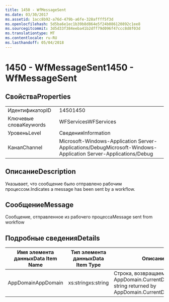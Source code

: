 ```yaml
---
title: 1450 - WfMessageSent
ms.date: 03/30/2017
ms.assetid: 1acc8b92-a76d-479b-a6fe-328affff5f3d
ms.openlocfilehash: 5d5ba6e1ec1b39b8d864e5f24b086120892c1ee8
ms.sourcegitcommit: 3d5d33f384eeba41b2dff79d096f47ccc8d8f03d
ms.translationtype: MT
ms.contentlocale: ru-RU
ms.lasthandoff: 05/04/2018
---
```

# <a name="1450---wfmessagesent"></a><span data-ttu-id="eba38-102">1450 - WfMessageSent</span><span class="sxs-lookup"><span data-stu-id="eba38-102">1450 - WfMessageSent</span></span>
## <a name="properties"></a><span data-ttu-id="eba38-103">Свойства</span><span class="sxs-lookup"><span data-stu-id="eba38-103">Properties</span></span>  
  
|||  
|-|-|  
|<span data-ttu-id="eba38-104">Идентификатор</span><span class="sxs-lookup"><span data-stu-id="eba38-104">ID</span></span>|<span data-ttu-id="eba38-105">1450</span><span class="sxs-lookup"><span data-stu-id="eba38-105">1450</span></span>|  
|<span data-ttu-id="eba38-106">Ключевые слова</span><span class="sxs-lookup"><span data-stu-id="eba38-106">Keywords</span></span>|<span data-ttu-id="eba38-107">WFServices</span><span class="sxs-lookup"><span data-stu-id="eba38-107">WFServices</span></span>|  
|<span data-ttu-id="eba38-108">Уровень</span><span class="sxs-lookup"><span data-stu-id="eba38-108">Level</span></span>|<span data-ttu-id="eba38-109">Сведения</span><span class="sxs-lookup"><span data-stu-id="eba38-109">Information</span></span>|  
|<span data-ttu-id="eba38-110">Канал</span><span class="sxs-lookup"><span data-stu-id="eba38-110">Channel</span></span>|<span data-ttu-id="eba38-111">Microsoft-Windows-Application Server-Applications/Debug</span><span class="sxs-lookup"><span data-stu-id="eba38-111">Microsoft-Windows-Application Server-Applications/Debug</span></span>|  
  
## <a name="description"></a><span data-ttu-id="eba38-112">Описание</span><span class="sxs-lookup"><span data-stu-id="eba38-112">Description</span></span>  
 <span data-ttu-id="eba38-113">Указывает, что сообщение было отправлено рабочим процессом.</span><span class="sxs-lookup"><span data-stu-id="eba38-113">Indicates a message has been sent by a workflow.</span></span>  
  
## <a name="message"></a><span data-ttu-id="eba38-114">Сообщение</span><span class="sxs-lookup"><span data-stu-id="eba38-114">Message</span></span>  
 <span data-ttu-id="eba38-115">Сообщение, отправленное из рабочего процесса</span><span class="sxs-lookup"><span data-stu-id="eba38-115">Message sent from workflow</span></span>  
  
## <a name="details"></a><span data-ttu-id="eba38-116">Подробные сведения</span><span class="sxs-lookup"><span data-stu-id="eba38-116">Details</span></span>  
  
|<span data-ttu-id="eba38-117">Имя элемента данных</span><span class="sxs-lookup"><span data-stu-id="eba38-117">Data Item Name</span></span>|<span data-ttu-id="eba38-118">Тип элемента данных</span><span class="sxs-lookup"><span data-stu-id="eba38-118">Data Item Type</span></span>|<span data-ttu-id="eba38-119">Описание</span><span class="sxs-lookup"><span data-stu-id="eba38-119">Description</span></span>|  
|--------------------|--------------------|-----------------|  
|<span data-ttu-id="eba38-120">AppDomain</span><span class="sxs-lookup"><span data-stu-id="eba38-120">AppDomain</span></span>|<span data-ttu-id="eba38-121">xs:string</span><span class="sxs-lookup"><span data-stu-id="eba38-121">xs:string</span></span>|<span data-ttu-id="eba38-122">Строка, возвращаемая AppDomain.CurrentDomain.FriendlyName.</span><span class="sxs-lookup"><span data-stu-id="eba38-122">The string returned by AppDomain.CurrentDomain.FriendlyName.</span></span>|
